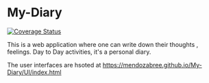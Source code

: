 # My-Diary
[![Coverage Status](https://coveralls.io/repos/github/mendozabree/My-Diary/badge.svg?branch=master)](https://coveralls.io/github/mendozabree/My-Diary?branch=master)

This is a web application where one can write down their thoughts , feelings. Day to Day activities, it's a personal diary.

The user interfaces are hsoted at https://mendozabree.github.io/My-Diary/UI/index.html
